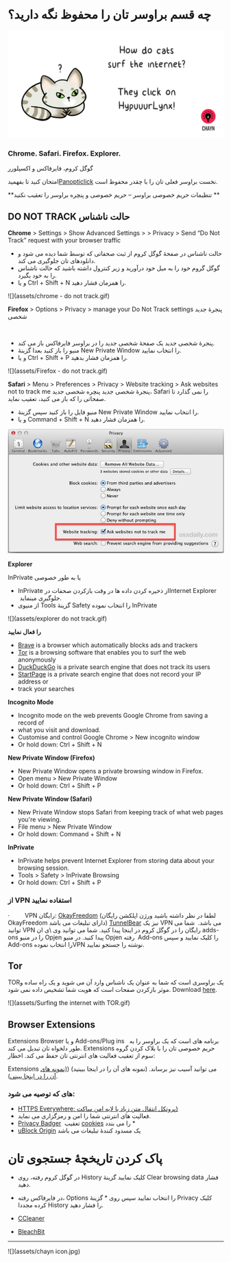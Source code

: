 # چه قسم براوسر تان را محفوظ نگه دارید؟

![](/assets/HypuuurLynx.gif)

### Chrome. Safari. Firefox. Explorer.
گوگل کروم، فایرفاکس و اکسپلورر

امتحان کنید تا بفهمید[Panopticlick](https://panopticlick.eff.org) نخست براوسر فعلی تان را با چقدر محفوظ است.

**تنظیمات حریم خصوصی براوسر – حریم خصوصی و پنچره براوسر را تعقیب نکنید
**


## DO NOT TRACK حالت ناشناس

**Chrome** 
&gt; Settings &gt; Show Advanced Settings &gt; &gt; Privacy &gt; Send “Do Not Track” request with your browser traffic
* حالت ناشناس در صفحۀ گوگل کروم از ثبت صحفاتی که توسط شما دیده می شود و دانلودهای تان جلوگیری می کند.
* گوگل گروم خود را به میل خود درآورید و زیر کنترول داشته باشید که حالت ناشناس را به خود بگیرد.
* و یا Ctrl + Shift + N را همزمان فشار دهید.

![](assets/chrome - do not track.gif)



**Firefox** 
&gt; Options &gt; Privacy &gt; manage your Do Not Track settings پنجرۀ جدید شخصی

 
* پنجرۀ شخصی جدید یک صفحۀ شخصی جدید را در براوسر فایرفاکس باز می کند.
* منیو را باز کنید بعدا گزینۀ New Private Window را انتخاب نمایید.
* و یا Ctrl + Shift + P را همزمان فشار بدهید.


![](assets/Firefox - do not track.gif)


**Safari** 
&gt; Menu &gt; Preferences &gt; Privacy &gt; Website tracking &gt; Ask websites not to track me پنجرۀ شخصی جدید 
پنچره شخصی جدید، Safari را نمی گذارد تا صفحاتی را که باز می کنید، تعقیب نماید.
* منیو فایل را باز کنید سپس گزینۀ New Private Window را انتخاب نمایید.
* و یا Command + Shift + N را همزمان فشار دهید.


![](assets/do-not-track-safari.jpg)


**Explorer** 

InPrivate یا به طور خصوصی
* InPrivate از ذخیره کردن داده ها در وقت بازکردن صحفات درInternet Explorer  جلوگیری مینماید.
* از منیوی Tools گزینۀ Safety را انتخاب نموده InPrivate


![](assets/explorer do not track.gif)


**را فعال نمایید**

* [Brave](https://www.google.com/url?q=https://www.brave.com/&sa=D&ust=1478912695288000&usg=AFQjCNHcP0LoTEgX_vj7R2VZhiv1Od5DFA) is a browser which automatically blocks ads and trackers
* [Tor](https://www.google.com/url?q=https://www.torproject.org/&sa=D&ust=1478912695289000&usg=AFQjCNFTU4bafRY0iquqiWeBY44IdHZjXg) is a browsing software that enables you to surf the web anonymously
* [DuckDuckGo](https://www.google.com/url?q=https://duckduckgo.com/about&sa=D&ust=1478912695290000&usg=AFQjCNGHa5VDsmoCL7bSmOJ4IO7eIcL20Q) is a private search engine that does not track its users
* [StartPage](https://www.google.com/url?q=https://www.startpage.com/&sa=D&ust=1478912695290000&usg=AFQjCNHtxnn0W59I1UyXzGCRbAux5_YvlQ) is a private search engine that does not record your IP address or
* track your searches

**Incognito Mode**

* Incognito mode on the web prevents Google Chrome from saving a record of
* what you visit and download.
* Customise and control Google Chrome &gt; New incognito window
* Or hold down: Ctrl + Shift + N

**New Private Window \(Firefox\)**

* New Private Window opens a private browsing window in Firefox.
* Open menu &gt; New Private Window
* Or hold down: Ctrl + Shift + P

**New Private Window \(Safari\)**

* New Private Window stops Safari from keeping track of what web pages you're viewing.
* File menu &gt; New Private Window
* Or hold down: Command + Shift + N

**InPrivate**

* InPrivate helps prevent Internet Explorer from storing data about your browsing session.
* Tools &gt; Safety &gt; InPrivate Browsing
* Or hold down: Ctrl + Shift + P

### **از VPN استفاده نمایید**
·         VPN رایگان: [OkayFreedom](http://www.okfreedom.com) (لطفا در نظر داشته باشید ورژن اپلکشن رایگان OkayFreedom دارای تبلیغات می باشد) [TunnelBear](https://www.tunnelbear.com) نیز یک VPN می باشد.  شما می توانید VPN رایگان را در گوگل کروم در اینجا پیدا کنید. شما می توانید وی \ی ان adds-ons را در منیو Opjen پیدا کنید. در منیو Opjen رفته  Add-ons را کلیک نمایید و سپس Add-ons را انتخاب نمودهVPN نوشته را جستجو نمایید.  


## **Tor**

TORیک براوسری است که شما به عنوان یک ناشناس وارد آن می شوید و یک راه ساده و موثر بازکردن صفحات است که هویت شما تشخیص داده نمی شود.
Download [here](https://www.torproject.org/projects/torbrowser.html).

![](assets/Surfing the internet with TOR.gif)

 ## Browser Extensions

Extensions Browser و یا Add-ons/Plug ins   برنامه های است که یک براوسر را به طور دلخواه تان تبدیل می کند. Extensions حریم خصوصی تان را با بلاک کردن گروه سوم از تعقیب فعالیت های انترنتی تان حفظ می کند. اخطار: 

Extensions می توانید آسیب نیز برساند. (نمونه های آن را در اینجا ببینید) \([(نمونه های آن را در اینجا ببینی](http://www.makeuseof.com/tag/x-malicious-browser-extensions-help-hackers-target-victims/)\).

### های که توصیه می شود:

* [HTTPS Everywhere: پروتکل انتقال متن زیاد با لایه امن ساکت)](https://www.eff.org/https-everywhere)
 * فعالیت های انترنتی شما را امن و رمزگزاری می نماید.
* [Privacy Badger](https://www.eff.org/privacybadger)  تعقیب [cookies](https://en.wikipedia.org/wiki/HTTP_cookie) را می بندد *
* [uBlock Origin](https://www.ublock.org) یک مسدود کنندۀ تبلیغات می باشد


# پاک کردن تاریخچۀ جستجوی تان

* در گوگل کروم رفته، روی History کلیک نمایید گزینۀ Clear browsing data فشار دهید.
* در فایرفاکس رفته، Options را انتخاب نمایید سپس روی * گزینۀ Privacy کلیک کرده مجددا History را فشار دهید.

* [CCleaner](http://www.piriform.com/ccleaner)

* [BleachBit](http://www.bleachbit.org)

---
![](assets/chayn icon.jpg)





